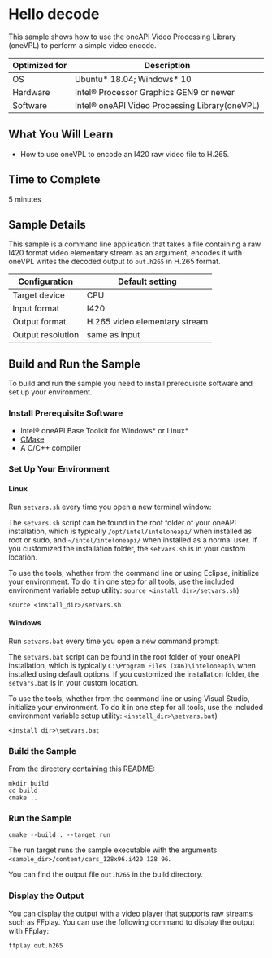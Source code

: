 # Hello decode

This sample shows how to use the oneAPI Video Processing Library (oneVPL) to
perform a simple video encode.

| Optimized for   | Description
|---------------- | ----------------------------------------
| OS              | Ubuntu* 18.04; Windows* 10
| Hardware        | Intel® Processor Graphics GEN9 or newer
| Software        | Intel® oneAPI Video Processing Library(oneVPL)

## What You Will Learn

- How to use oneVPL to encode an I420 raw video file to H.265.


## Time to Complete

  5 minutes


## Sample Details

This sample is a command line application that takes a file containing a raw
I420 format video elementary stream as an argument, encodes it with oneVPL
writes the decoded output to `out.h265` in H.265 format.


| Configuration     | Default setting
| ----------------- | ----------------------------------
| Target device     | CPU
| Input format      | I420
| Output format     | H.265 video elementary stream
| Output resolution | same as input


## Build and Run the Sample

To build and run the sample you need to install prerequisite software and set up
your environment.

### Install Prerequisite Software

 - Intel® oneAPI Base Toolkit for Windows* or Linux*
 - [CMake](https://cmake.org)
 - A C/C++ compiler


### Set Up Your Environment

#### Linux

Run `setvars.sh` every time you open a new terminal window:

The `setvars.sh` script can be found in the root folder of your oneAPI
installation, which is typically `/opt/intel/inteloneapi/` when installed as
root or sudo, and `~/intel/inteloneapi/` when installed as a normal user.  If
you customized the installation folder, the `setvars.sh` is in your custom
location.

To use the tools, whether from the command line or using Eclipse, initialize
your environment. To do it in one step for all tools, use the included
environment variable setup utility: `source <install_dir>/setvars.sh`)

```
source <install_dir>/setvars.sh
```


#### Windows

Run `setvars.bat` every time you open a new command prompt:

The `setvars.bat` script can be found in the root folder of your oneAPI
installation, which is typically `C:\Program Files (x86)\inteloneapi\` when
installed using default options. If you customized the installation folder, the
`setvars.bat` is in your custom location.

To use the tools, whether from the command line or using Visual Studio,
initialize your environment. To do it in one step for all tools, use the
included environment variable setup utility: `<install_dir>\setvars.bat`)

```
<install_dir>\setvars.bat
```


### Build the Sample

From the directory containing this README:

```
mkdir build
cd build
cmake ..
```


### Run the Sample

```
cmake --build . --target run
```

The run target runs the sample executable with the arguments
`<sample_dir>/content/cars_128x96.i420 128 96`.

You can find the output file `out.h265` in the build directory.

### Display the Output

You can display the output with a video player that supports raw streams such as
FFplay. You can use the following command to display the output with FFplay:

```
ffplay out.h265
```

